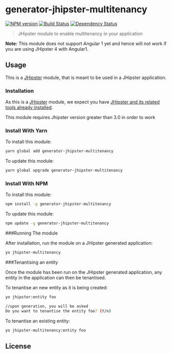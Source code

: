 # generator-jhipster-multitenancy
[![NPM version][npm-image]][npm-url] [![Build Status][travis-image]][travis-url] [![Dependency Status][daviddm-image]][daviddm-url]
> JHipster module to enable multitenancy in your application

**Note:** This module does not support Angular 1 yet and hence will not work if you are using JHipster 4 with Angular1.

## Usage

This is a [JHipster](http://jhipster.github.io/) module, that is meant to be used in a JHipster application.

### Installation

As this is a [JHipster](http://jhipster.github.io/) module, we expect you have [JHipster and its related tools already installed](http://jhipster.github.io/installation.html).

This module requires Jhipster version greater than 3.0 in order to work

### Install With Yarn

To install this module:

```bash
yarn global add generator-jhipster-multitenancy
```

To update this module:

```bash
yarn global upgrade generator-jhipster-multitenancy
```

### Install With NPM

To install this module:

```bash
npm install -g generator-jhipster-multitenancy
```

To update this module:

```bash
npm update -g generator-jhipster-multitenancy
```

###Running The module

After installation, run the module on a JHipster generated application:

```bash
yo jhipster-multitenancy
```

###Tenantising an entity

Once the module has been run on the JHipster generated application, any entity in the application can then be tenantised.

To tenantise an new entity as it is being created:

```bash
yo jhipster:entity foo

//upon generation, you will be asked
Do you want to tenantise the entity foo? (Y/n)
```

To tenantise an existing entity:

```bash
yo jhipster-multitenancy:entity foo
```

## License


[npm-image]: https://img.shields.io/npm/v/generator-jhipster-multitenancy.svg
[npm-url]: https://npmjs.org/package/generator-jhipster-multitenancy
[travis-image]: https://travis-ci.org/sonalake/generator-jhipster-multitenancy.svg?branch=master
[travis-url]: https://travis-ci.org/sonalake/generator-jhipster-multitenancy
[daviddm-image]: https://david-dm.org/sonalake/generator-jhipster-multitenancy.svg?theme=shields.io
[daviddm-url]: https://david-dm.org/sonalake/generator-jhipster-multitenancy
